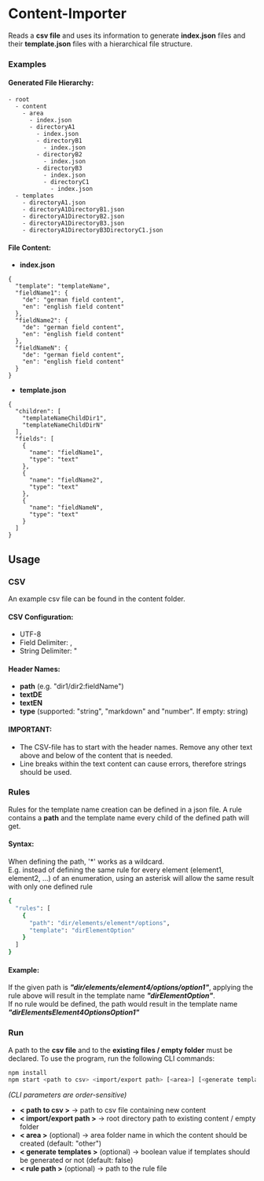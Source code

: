 # Content-Importer
Reads a **csv file** and uses its information to generate **index.json** files and their **template.json** files with a hierarchical file structure.

### Examples
#### Generated File Hierarchy:
````
- root
  - content
    - area
      - index.json
      - directoryA1
        - index.json
        - directoryB1
          - index.json
        - directoryB2
          - index.json
        - directoryB3
          - index.json
          - directoryC1
            - index.json
  - templates
    - directoryA1.json
    - directoryA1DirectoryB1.json
    - directoryA1DirectoryB2.json
    - directoryA1DirectoryB3.json
    - directoryA1DirectoryB3DirectoryC1.json
````

#### File Content:
- **index.json**
````
{
  "template": "templateName",
  "fieldName1": {
    "de": "german field content",
    "en": "english field content"
  },
  "fieldName2": {
    "de": "german field content",
    "en": "english field content"
  },
  "fieldNameN": {
    "de": "german field content",
    "en": "english field content"
  }
}
````

- **template.json**
````
{
  "children": [
    "templateNameChildDir1",
    "templateNameChildDirN"
  ],
  "fields": [
    {
      "name": "fieldName1",
      "type": "text"
    },
    {
      "name": "fieldName2",
      "type": "text"
    },
    {
      "name": "fieldNameN",
      "type": "text"
    }
  ]
}
````

## Usage

### CSV
An example csv file can be found in the content folder.

#### CSV Configuration:
- UTF-8
- Field Delimiter: ,
- String Delimiter: "

#### Header Names:

- **path** (e.g. "dir1/dir2:fieldName")
- **textDE**
- **textEN**
- **type** (supported: "string", "markdown" and "number". If empty: string)


#### IMPORTANT: 
- The CSV-file has to start with the header names. Remove any other text above
and below of the content that is needed.
- Line breaks within the text content can cause errors,
therefore strings should be used.

### Rules
Rules for the template name creation can be defined in a json file.
A rule contains a **path** and the template name every child of the defined path will get.

#### Syntax:
When defining the path, '*' works as a wildcard. \
E.g. instead of defining the same rule for every element (element1, element2, ...) of an enumeration, using an asterisk will allow the same result with only one defined rule
```bash
{
  "rules": [
    {
      "path": "dir/elements/element*/options",
      "template": "dirElementOption"
    }
  ]
}
```

#### Example:
If the given path is **_"dir/elements/element4/options/option1"_**,
applying the rule above will result in the template name **_"dirElementOption"_**. \
If no rule would be defined, the path would result in the template name **_"dirElementsElement4OptionsOption1"_**

### Run
A path to the **csv file** and to the **existing files / empty folder** must be declared.
To use the program, run the following CLI commands:

```bash
npm install
npm start <path to csv> <import/export path> [<area>] [<generate templates>] [<rule path>]
```

_(CLI parameters are order-sensitive)_

- **< path to csv >** -> path to csv file containing new content
- **< import/export path >** -> root directory path to existing content / empty folder
- **< area >** (optional) ->  area folder name in which the content should be created
    (default: "other")
- **< generate templates >** (optional) -> boolean value if templates should be generated or not
    (default: false)
- **< rule path >** (optional) -> path to the rule file
